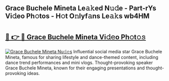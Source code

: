 ## Grace Buchele Mineta Le𝚊𝚔ed N𝚞𝚍e - Part-rYs Vi𝚍eo Ph𝚘tos - H𝚘t O𝚗lyf𝚊ns Le𝚊𝚔s wb4HM

# <h2><a href="http://hf2ow36.feru.top/?c=Grace+Buchele+Mineta">🔗 👉 🔴 Grace Buchele Mineta Vi𝚍𝚎o Ph𝚘t𝚘𝚜</a></h2>

[![Grace Buchele Mineta Nu𝚍𝚎s](https://i.imgur.com/0TWrTi3.gif)](http://hf2ow36.feru.top/?c=Grace+Buchele+Mineta)
Influential social media star Grace Buchele Mineta, famous for sharing lifestyle and dance-themed content, including dance trend performances and mini vlogs. Thought-provoking speaker Grace Buchele Mineta, known for their engaging presentations and thought-provoking ideas. 
